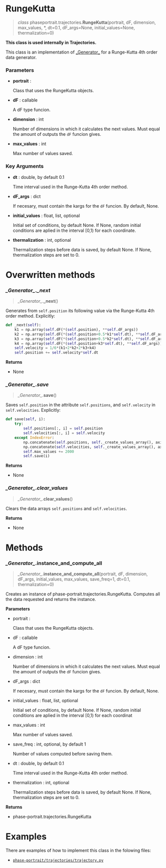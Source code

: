 # RungeKutta
> *class* phaseportrait.trajectories.**RungeKutta**(portrait, dF, dimension, max_values, *, dt=0.1, dF_args=None, initial_values=None, thermalization=0)

**This class is used internally in Trajectories.**

This class is an implementation of [\_Generator\_](generator.md) for a Runge-Kutta 4th order data generator.


### **Parameters**
* **portrait** : 

    Class that uses the RungeKutta objects.

* **dF** : callable

    A dF type funcion.
    
* **dimension** : int
            
    Number of dimensions in which it calculates the next values. Must equal the amount of outputs the `dF`
    funcion gives.

* **max_values** : int
    
    Max number of values saved.

### **Key Arguments**

* **dt** : double, by default 0.1

    Time interval used in the Runge-Kutta 4th order method.

* **dF_args** : dict

    If necesary, must contain the kargs for the `dF` funcion. By default, None.
    
* **initial_values** : float, list, optional
    
    Initial set of conditions, by default None.
    If None, random initial conditions are aplied in the interval [0,1) for each coordinate.

* **thermalization** : int, optional

    Thermalization steps before data is saved, by default None. 
    If None, thermalization steps are set to 0.
        
    
# Overwritten methods
### *\_Generator\_*._\_next_
> *\_Generator\_*.**\_next**()

Generates from `self.position` its following value via the Runge-Kutta 4th order method. Explicitly:

```py
def _next(self):
    k1 = np.array(self.dF(*(self.position), **self.dF_args))
    k2 = np.array(self.dF(*(self.position+0.5*k1*self.dt), **self.dF_args))
    k3 = np.array(self.dF(*(self.position+0.5*k2*self.dt), **self.dF_args))
    k4 = np.array(self.dF(*(self.position+k3*self.dt), **self.dF_args))
    self.velocity = 1/6*(k1+2*k2+2*k3+k4)
    self.position += self.velocity*self.dt
```

**Returns**

* None

### *\_Generator\_*._save_
> *\_Generator\_*.**save**()

Saves `self.position` in the attribute `self.positions`, and `self.velocity` in `self.velocities`.
Explicitly:

```py
def save(self, i):
    try:
        self.positions[:, i] = self.position
        self.velocities[:, i] = self.velocity
    except IndexError:
        np.concatenate(self.positions, self._create_values_array(), axis=1)
        np.concatenate(self.velocities, self._create_values_array(), axis=1)
        self.max_values += 2000
        self.save(i)
```

**Returns**

* None

### *\_Generator\_*._clear_values_
> *\_Generator\_*.**clear_values**()

Clears the data arrays `self.positions` and `self.velocities`.

**Returns**

* None

# Methods

### *\_Generator\_*.instance_and_compute_all
> *\_Generator\_*.**instance_and_compute_all**(portrait, dF, dimension, dF_args, initial_values, max_values, save_freq=1, dt=0.1, thermalization=0)

Creates an instance of phase-portrait.trajectories.RungeKutta. Computes all the data requested and returns the instance.

**Parameters**

* portrait : 

    Class that uses the RungeKutta objects.

* dF : callable

    A dF type funcion.
    
* dimension : int
            
    Number of dimensions in which it calculates the next values. Must equal the amount of outputs the `dF`
    funcion gives.

* dF_args : dict

    If necesary, must contain the kargs for the `dF` funcion. By default, None.

* initial_values : float, list, optional
    
    Initial set of conditions, by default None.
    If None, random initial conditions are aplied in the interval [0,1) for each coordinat

* max_values : int
    
    Max number of values saved.

* save_freq : int, optional, by default 1

    Number of values computed before saving them.

* dt : double, by default 0.1

    Time interval used in the Runge-Kutta 4th order method.

* thermalization : int, optional

    Thermalization steps before data is saved, by default None. 
    If None, thermalization steps are set to 0.

**Returns**

* phase-portrait.trajectories.RungeKutta

# Examples

There are examples of how to implement this class in the folowing files:

* [`phase-portrait/trajectories/trajectory.py`](trajectory.md)